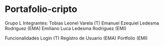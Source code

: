 # Portafolio-cripto
Grupo L
Integrantes:
Tobias Leonel Varela                 (T)
Emanuel Ezequiel Ledesma Rodriguez  (EMA)
Emiliano Luca Ledesma Rodriguez     (EMI)

Funcionalidades
Login (T)
Registro de Usuario (EMA)
Portfolio (EMI)
